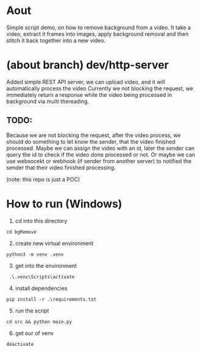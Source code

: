# Aout

Simple script demo, on how to remove background from a video.
It take a video, extract it frames into images, apply background removal and then stitch it back together into a new video.

# (about branch) dev/http-server

Added simple REST API server, we can upload video, and it will automatically process the video
Currently we not blocking the request, we immediately return a response while the video being processed in background via multi thereading.

## TODO:

Because we are not blocking the request,
after the video process, we should do something to let know the sender, that the video finished processed.
Maybe we can assign the video with an id, later the sender can query the id to check if the video done processed or not.
Or maybe we can use websocekt or webhook (if sender from another server) to notified the sender that their video finished processing.

(note: this repo is just a POC)

# How to run (Windows)

1. cd into this directory

```
cd bgRemove
```

2. create new virtual environment

```
python3 -m venv .venv
```

3. get into the environment

```
 .\.venv\Scripts\activate
```

4. install dependencies

```
pip install -r .\requirements.txt
```

5. run the script

```
cd src && python main.py

```

6. get our of venv

```
deactivate
```
